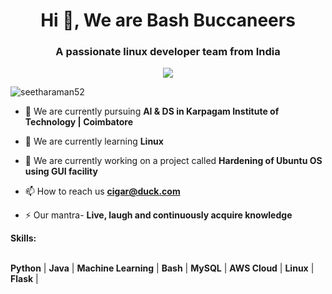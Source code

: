 <!--<img align="right" alt="Coding" width="270" src="https://cdn.dribbble.com/users/1162077/screenshots/3848914/programmer.gif">-->
<h1 align="center">Hi 👋, We are Bash Buccaneers</h1>
<h3 align="center">A passionate linux developer team from India</h3>
<p align="center">
<img src="https://readme-typing-svg.demolab.com/?lines=2 years%20of%20coding%20experience&font=Fira%20Code&center=true&width=700&height=45&color=#36BCF7FF&vCenter=true&pause=1000&size=25" /></a>

<p align="left"> <img src="https://komarev.com/ghpvc/?username=seetharaman52&label=Profile%20views&color=0e75b6&style=flat" alt="seetharaman52" /> </p>

- 🔭 We are currently pursuing **AI & DS in Karpagam Institute of Technology | Coimbatore**

- 🌱 We are currently learning **Linux**

- 🌱 We are currently working on a project called **Hardening of Ubuntu OS using GUI facility**

- 📫 How to reach us **cigar@duck.com**

- ⚡ Our mantra- **Live, laugh and continuously acquire knowledge**

<strong>Skills:</strong><br><br>

  **Python** | **Java** | **Machine Learning** | **Bash** | **MySQL** | **AWS Cloud** | **Linux** | **Flask** |
